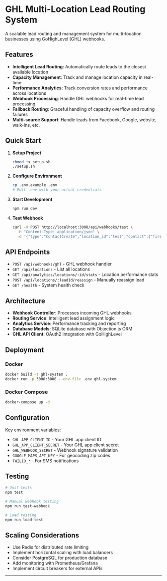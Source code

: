# GHL Multi-Location Lead Routing System

A scalable lead routing and management system for multi-location businesses using GoHighLevel (GHL) webhooks.

## Features

- **Intelligent Lead Routing**: Automatically route leads to the closest available location
- **Capacity Management**: Track and manage location capacity in real-time
- **Performance Analytics**: Track conversion rates and performance across locations
- **Webhook Processing**: Handle GHL webhooks for real-time lead processing
- **Fallback Routing**: Graceful handling of capacity overflow and routing failures
- **Multi-source Support**: Handle leads from Facebook, Google, website, walk-ins, etc.

## Quick Start

1. **Setup Project**

   ```bash
   chmod +x setup.sh
   ./setup.sh
   ```

2. **Configure Environment**

   ```bash
   cp .env.example .env
   # Edit .env with your actual credentials
   ```

3. **Start Development**

   ```bash
   npm run dev
   ```

4. **Test Webhook**

   ```bash
   curl -X POST http://localhost:3000/api/webhooks/test \
     -H "Content-Type: application/json" \
     -d '{"type":"ContactCreate","location_id":"test","contact":{"firstName":"John","email":"test@example.com"}}'
   ```

## API Endpoints

- `POST /api/webhooks/ghl` - GHL webhook handler
- `GET /api/locations` - List all locations
- `GET /api/analytics/locations/:id/stats` - Location performance stats
- `POST /api/locations/:leadId/reassign` - Manually reassign lead
- `GET /health` - System health check

## Architecture

- **Webhook Controller**: Processes incoming GHL webhooks
- **Routing Service**: Intelligent lead assignment logic
- **Analytics Service**: Performance tracking and reporting
- **Database Models**: SQLite database with Objection.js ORM
- **GHL API Client**: OAuth2 integration with GoHighLevel

## Deployment

### Docker

```bash
docker build -t ghl-system .
docker run -p 3000:3000 --env-file .env ghl-system
```

### Docker Compose

```bash
docker-compose up -d
```

## Configuration

Key environment variables:

- `GHL_APP_CLIENT_ID` - Your GHL app client ID
- `GHL_APP_CLIENT_SECRET` - Your GHL app client secret
- `GHL_WEBHOOK_SECRET` - Webhook signature validation
- `GOOGLE_MAPS_API_KEY` - For geocoding zip codes
- `TWILIO_*` - For SMS notifications

## Testing

```bash
# Unit tests
npm test

# Manual webhook testing
npm run test-webhook

# Load testing
npm run load-test
```

## Scaling Considerations

- Use Redis for distributed rate limiting
- Implement horizontal scaling with load balancers
- Consider PostgreSQL for production database
- Add monitoring with Prometheus/Grafana
- Implement circuit breakers for external APIs

---
